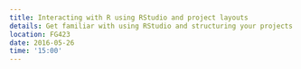 ```yaml
---
title: Interacting with R using RStudio and project layouts
details: Get familiar with using RStudio and structuring your projects!
location: FG423
date: 2016-05-26
time: '15:00'
---
```

